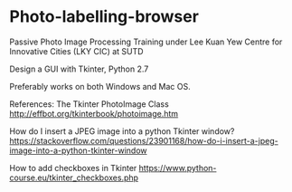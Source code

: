 
# Photo-labelling-browser

Passive Photo Image Processing Training under Lee Kuan Yew Centre for Innovative Cities (LKY CIC) at SUTD

Design a GUI with Tkinter, Python 2.7

Preferably works on both Windows and Mac OS.



References: The Tkinter PhotoImage Class http://effbot.org/tkinterbook/photoimage.htm

How do I insert a JPEG image into a python Tkinter window? https://stackoverflow.com/questions/23901168/how-do-i-insert-a-jpeg-image-into-a-python-tkinter-window

How to add checkboxes in Tkinter https://www.python-course.eu/tkinter_checkboxes.php
